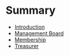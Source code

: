 # Summary

* [Introduction](README.md)
* [Management Board](management/board.md)
* [Membership](membership/membership.md)
* [Treasurer](management/treasurer.md)

